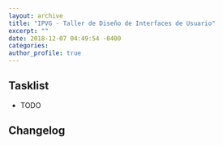 ```yaml
---
layout: archive
title: "IPVG - Taller de Diseño de Interfaces de Usuario"
excerpt: ""
date: 2018-12-07 04:49:54 -0400
categories: 
author_profile: true
---
```


## Tasklist

- TODO

## Changelog

